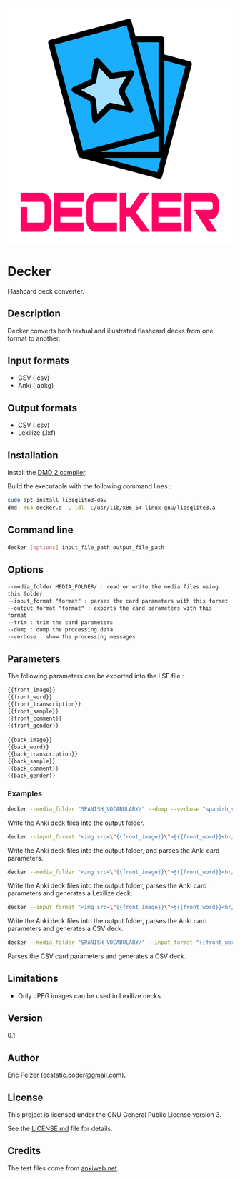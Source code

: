 ![](https://github.com/senselogic/DECKER/blob/master/LOGO/decker.png)

# Decker

Flashcard deck converter.

## Description

Decker converts both textual and illustrated flashcard decks from one format to another.

## Input formats

*   CSV (.csv)
*   Anki (.apkg)

## Output formats

*   CSV (.csv)
*   Lexilize (.lxf)

## Installation

Install the [DMD 2 compiler](https://dlang.org/download.html).

Build the executable with the following command lines :

```bash
sudo apt install libsqlite3-dev
dmd -m64 decker.d -L-ldl -L/usr/lib/x86_64-linux-gnu/libsqlite3.a
```

## Command line

```bash
decker [options] input_file_path output_file_path
```

## Options

```
--media_folder MEDIA_FOLDER/ : read or write the media files using this folder
--input_format "format" : parses the card parameters with this format
--output_format "format" : exports the card parameters with this format
--trim : trim the card parameters
--dump : dump the processing data
--verbose : show the processing messages
```

## Parameters

The following parameters can be exported into the LSF file :

```
{{front_image}}
{{front_word}}
{{front_transcription}}
{{front_sample}}
{{front_comment}}
{{front_gender}}

{{back_image}}
{{back_word}}
{{back_transcription}}
{{back_sample}}
{{back_comment}}
{{back_gender}}
```

### Examples

```bash
decker --media_folder "SPANISH_VOCABULARY/" --dump --verbose "spanish_vocabulary.apkg"
```

Write the Anki deck files into the output folder.

```bash
decker --input_format "<img src=\"{{front_image}}\">§{{front_word}}<br/><i>{{back_word}}</i>" --media_folder "SPANISH_VOCABULARY/" --trim --dump --verbose "spanish_vocabulary.apkg"
```

Write the Anki deck files into the output folder, and parses the Anki card parameters.

```bash
decker --media_folder "<img src=\"{{front_image}}\">§{{front_word}}<br/><i>{{back_word}}</i>" --media_folder "SPANISH_VOCABULARY/" --trim "spanish_vocabulary.apkg" "spanish_vocabulary.lxf"
```

Write the Anki deck files into the output folder, parses the Anki card parameters and generates a Lexilize deck.

```bash
decker --input_format "<img src=\"{{front_image}}\">§{{front_word}}<br/><i>{{back_word}}</i>" --output_format "{{front_word}}|{{back_word}}|{{front_image}}" --trim "spanish_vocabulary.apkg" "spanish_vocabulary.csv"
```

Write the Anki deck files into the output folder, parses the Anki card parameters and generates a CSV deck.

```bash
decker --media_folder "SPANISH_VOCABULARY/" --input_format "{{front_word}}|{{back_word}}|{{front_image}}" --trim "spanish_vocabulary.csv" "spanish_vocabulary.lxf"
```

Parses the CSV card parameters and generates a CSV deck.


## Limitations

*   Only JPEG images can be used in Lexilize decks.

## Version

0.1

## Author

Eric Pelzer (ecstatic.coder@gmail.com).

## License

This project is licensed under the GNU General Public License version 3.

See the [LICENSE.md](LICENSE.md) file for details.

## Credits

The test files come from [ankiweb.net](http://www.ankiweb.net).
